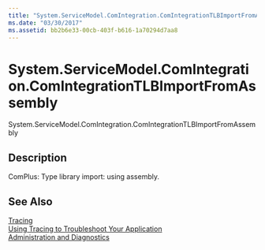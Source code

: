 ```yaml
---
title: "System.ServiceModel.ComIntegration.ComIntegrationTLBImportFromAssembly"
ms.date: "03/30/2017"
ms.assetid: bb2b6e33-00cb-403f-b616-1a70294d7aa8
---
```

# System.ServiceModel.ComIntegration.ComIntegrationTLBImportFromAssembly
System.ServiceModel.ComIntegration.ComIntegrationTLBImportFromAssembly  
  
## Description  
 ComPlus: Type library import: using assembly.  
  
## See Also  
 [Tracing](../../../../../docs/framework/wcf/diagnostics/tracing/index.md)  
 [Using Tracing to Troubleshoot Your Application](../../../../../docs/framework/wcf/diagnostics/tracing/using-tracing-to-troubleshoot-your-application.md)  
 [Administration and Diagnostics](../../../../../docs/framework/wcf/diagnostics/index.md)
